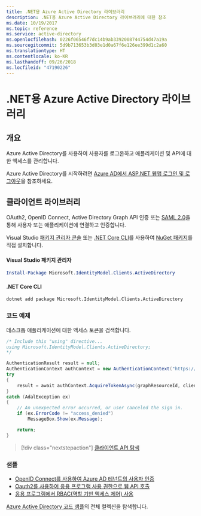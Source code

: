 ```yaml
---
title: .NET용 Azure Active Directory 라이브러리
description: .NET용 Azure Active Directory 라이브러리에 대한 참조
ms.date: 10/19/2017
ms.topic: reference
ms.service: active-directory
ms.openlocfilehash: 0226f06546f7dc14b9ab3392008744754d47a19a
ms.sourcegitcommit: 5d9b713653b3d03e1d0a67f6e126ee399d1c2a60
ms.translationtype: HT
ms.contentlocale: ko-KR
ms.lasthandoff: 09/26/2018
ms.locfileid: "47190226"
---
```

# <a name="azure-active-directory-libraries-for-net"></a>.NET용 Azure Active Directory 라이브러리

## <a name="overview"></a>개요

Azure Active Directory를 사용하여 사용자를 로그온하고 애플리케이션 및 API에 대한 액세스를 관리합니다.

Azure Active Directory를 시작하려면 [Azure AD에서 ASP.NET 웹앱 로그인 및 로그아웃](/azure/active-directory/develop/active-directory-devquickstarts-webapp-dotnet)을 참조하세요.

## <a name="client-library"></a>클라이언트 라이브러리

OAuth2, OpenID Connect, Active Directory Graph API 인증 또는 [SAML 2.0](https://docs.microsoft.com/azure/active-directory/develop/active-directory-saml-protocol-reference)을 통해 사용자 또는 애플리케이션에 연결하고 인증합니다.

Visual Studio [패키지 관리자 콘솔][PackageManager] 또는 [.NET Core CLI][DotNetCLI]를 사용하여 [NuGet 패키지](https://www.nuget.org/packages/Microsoft.Azure.Management.AppService.Fluent)를 직접 설치합니다.

#### <a name="visual-studio-package-manager"></a>Visual Studio 패키지 관리자

```powershell
Install-Package Microsoft.IdentityModel.Clients.ActiveDirectory
```

#### <a name="net-core-cli"></a>.NET Core CLI

```bash
dotnet add package Microsoft.IdentityModel.Clients.ActiveDirectory
```

### <a name="code-example"></a>코드 예제

데스크톱 애플리케이션에 대한 액세스 토큰을 검색합니다.

```csharp
/* Include this "using" directive...
using Microsoft.IdentityModel.Clients.ActiveDirectory;
*/

AuthenticationResult result = null;
AuthenticationContext authContext = new AuthenticationContext("https://someauthority.com");
try
{
    result = await authContext.AcquireTokenAsync(graphResourceId, clientId, redirectUri, new PlatformParameters(PromptBehavior.Auto));
}
catch (AdalException ex)
{
    // An unexpected error occurred, or user canceled the sign in.
    if (ex.ErrorCode != "access_denied")
        MessageBox.Show(ex.Message);

    return;
}
```

> [!div class="nextstepaction"]
> [클라이언트 API 탐색](/dotnet/api/overview/azure/activedirectory/client)

### <a name="samples"></a>샘플

* [OpenID Connect를 사용하여 Azure AD 테넌트의 사용자 인증](https://github.com/Azure-Samples/active-directory-dotnet-webapp-openidconnect)
* [Oauth2를 사용하여 응용 프로그램 사용 권한으로 웹 API 호출](https://github.com/Azure-Samples/active-directory-dotnet-webapp-webapi-oauth2-appidentity)
* [응용 프로그램에서 RBAC(역할 기반 액세스 제어) 사용](https://github.com/Azure-Samples/active-directory-dotnet-webapp-roleclaims)

[Azure Active Directory 코드 샘플](/azure/active-directory/develop/active-directory-code-samples)의 전체 컬렉션을 탐색합니다.

[PackageManager]: https://docs.microsoft.com/nuget/tools/package-manager-console
[DotNetCLI]: https://docs.microsoft.com/dotnet/core/tools/dotnet-add-package
